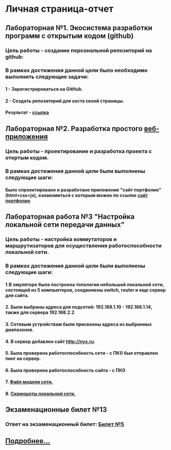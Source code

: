 # Личная страница-отчет
## Лабораторная №1. Экосистема разработки программ с открытым кодом (github)
### Цель работы - создание персональной репозиторий на github:
### В рамках достижения данной цели было необходимо выполнить следующие задачи:
#### 1 - Зарегистрироваться на GitHub.
#### 2 - Создать репозиторий для хоста своей страницы.
#### Результат - [ссылка](https://github.com/M-D-N/stankinFirstLab)
## Лабораторная №2. Разработка простого [веб-приложения](https://github.com/M-D-N/imdev)
### Цель работы - проектирование и разработка проекта с откртым кодом.
### В рамках достижения данной цели были выполнены следующие шаги:
#### Было спроектировано и разработано приложение "сайт портфолио" (html+css+js),  ознакомиться с которым можно по ссылке [сайт портфолио](https://m-d-n.github.io/imdev/)
## Лабораторная работа №3 "Настройка локальной сети передачи данных" 
### Цель работы - настройка коммутаторов и маршрутизаторов для осуществления работоспособности локальной сети.
### В рамках достижения данной цели были выполнены следующие шаги:
#### 1.В эмуляторе была построена топология небольшой локальной сети, состоящей из 5 компьютеров, соединнены switch, router и еще сервер для сайта.
#### 2. Были выбраны адреса для подсетей: 192.168.1.10 - 192.168.1.14, также для сервера 192.168.2.2
#### 3. Сетевым устройствам были присвоены адреса из выбранных диапазонов.
#### 4. В сервер добавлен сайт http://nyx.ru.
#### 5. Была проверена работоспособность сети - с ПК0 был отправлен пинг на сервер.
#### 6. Была проверена работоспособность сайта - с ПК0
#### 7. [Файл модели сети.](https://github.com/M-D-N/stankinLab3/blob/main/Lab3/Lab3.pkt)
#### 8. [Скриншоты локальной сети.](https://github.com/M-D-N/stankinLab3/tree/main/Lab3)
## Экзаменационные билет №13
### Ответ на экзаменационный билет: [Билет №5](https://docs.google.com/document/d/1fsrdIR9EU7WEpb7_9MV4_BorNIlT6wuL/edit?usp=sharing&ouid=106014295578251275676&rtpof=true&sd=true)
## [Подробнее...](https://m-d-n.github.io/stankinLabs/)
